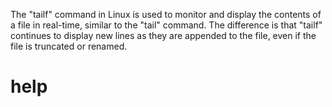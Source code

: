 The "tailf" command in Linux is used to monitor and display the contents of a file in real-time, similar to the "tail" command. The difference is that "tailf" continues to display new lines as they are appended to the file, even if the file is truncated or renamed.

# help 

```

```

